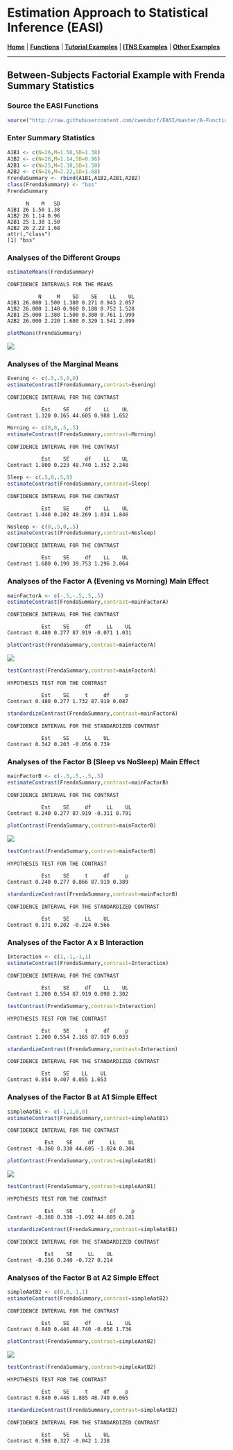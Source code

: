 # Estimation Approach to Statistical Inference  (EASI)

[**Home**](https://github.com/cwendorf/EASI/) | 
[**Functions**](https://github.com/cwendorf/EASI/tree/master/A-Functions) | 
[**Tutorial Examples**](https://github.com/cwendorf/EASI/tree/master/B-TutorialExamples) | 
[**ITNS Examples**](https://github.com/cwendorf/EASI/tree/master/C-ITNSExamples) | 
[**Other Examples**](https://github.com/cwendorf/EASI/tree/master/D-OtherExamples)

---

## Between-Subjects Factorial Example with Frenda Summary Statistics

### Source the EASI Functions

```r
source("http://raw.githubusercontent.com/cwendorf/EASI/master/A-Functions/ALL-EASI-FUNCTIONS.R")
```

### Enter Summary Statistics

```r
A1B1 <- c(N=26,M=1.50,SD=1.38)
A1B2 <- c(N=26,M=1.14,SD=0.96)
A2B1 <- c(N=25,M=1.38,SD=1.50)
A2B2 <- c(N=26,M=2.22,SD=1.68)
FrendaSummary <- rbind(A1B1,A1B2,A2B1,A2B2)
class(FrendaSummary) <- "bss"
FrendaSummary
```
```
      N    M   SD
A1B1 26 1.50 1.38
A1B2 26 1.14 0.96
A2B1 25 1.38 1.50
A2B2 26 2.22 1.68
attr(,"class")
[1] "bss"
```

### Analyses of the Different Groups

```r
estimateMeans(FrendaSummary)
```
```
CONFIDENCE INTERVALS FOR THE MEANS

          N     M    SD    SE    LL    UL
A1B1 26.000 1.500 1.380 0.271 0.943 2.057
A1B2 26.000 1.140 0.960 0.188 0.752 1.528
A2B1 25.000 1.380 1.500 0.300 0.761 1.999
A2B2 26.000 2.220 1.680 0.329 1.541 2.899
```
```r
plotMeans(FrendaSummary)
```
<kbd><img src="Frenda-Figure1.jpg"></kbd>

### Analyses of the Marginal Means

```r
Evening <- c(.5,.5,0,0)
estimateContrast(FrendaSummary,contrast=Evening)
```
```
CONFIDENCE INTERVAL FOR THE CONTRAST

           Est    SE     df    LL    UL
Contrast 1.320 0.165 44.605 0.988 1.652
```
```r
Morning <- c(0,0,.5,.5)
estimateContrast(FrendaSummary,contrast=Morning)
```
```
CONFIDENCE INTERVAL FOR THE CONTRAST

           Est    SE     df    LL    UL
Contrast 1.800 0.223 48.740 1.352 2.248
```
```r
Sleep <- c(.5,0,.5,0)
estimateContrast(FrendaSummary,contrast=Sleep)
```
```
CONFIDENCE INTERVAL FOR THE CONTRAST

           Est    SE     df    LL    UL
Contrast 1.440 0.202 48.269 1.034 1.846
```
```r
Nosleep <- c(0,.5,0,.5)
estimateContrast(FrendaSummary,contrast=Nosleep)
```
```
CONFIDENCE INTERVAL FOR THE CONTRAST

           Est    SE     df    LL    UL
Contrast 1.680 0.190 39.753 1.296 2.064
```

### Analyses of the Factor A (Evening vs Morning) Main Effect

```r
mainFactorA <- c(-.5,-.5,.5,.5)
estimateContrast(FrendaSummary,contrast=mainFactorA)
```
```
CONFIDENCE INTERVAL FOR THE CONTRAST

           Est    SE     df     LL    UL
Contrast 0.480 0.277 87.919 -0.071 1.031
```
```r
plotContrast(FrendaSummary,contrast=mainFactorA)
```
<kbd><img src="Frenda-Figure2.jpg"></kbd>
```r
testContrast(FrendaSummary,contrast=mainFactorA)
```
```
HYPOTHESIS TEST FOR THE CONTRAST

           Est    SE     t     df     p
Contrast 0.480 0.277 1.732 87.919 0.087
```
```r
standardizeContrast(FrendaSummary,contrast=mainFactorA)
```
```
CONFIDENCE INTERVAL FOR THE STANDARDIZED CONTRAST

           Est    SE     LL    UL
Contrast 0.342 0.203 -0.056 0.739
```

### Analyses of the Factor B (Sleep vs NoSleep) Main Effect

```r
mainFactorB <- c(-.5,.5,-.5,.5)
estimateContrast(FrendaSummary,contrast=mainFactorB)
```
```
CONFIDENCE INTERVAL FOR THE CONTRAST

           Est    SE     df     LL    UL
Contrast 0.240 0.277 87.919 -0.311 0.791
```
```r
plotContrast(FrendaSummary,contrast=mainFactorB)
```
<kbd><img src="Frenda-Figure3.jpg"></kbd>
```r
testContrast(FrendaSummary,contrast=mainFactorB)
```
```
HYPOTHESIS TEST FOR THE CONTRAST

           Est    SE     t     df     p
Contrast 0.240 0.277 0.866 87.919 0.389
```
```r
standardizeContrast(FrendaSummary,contrast=mainFactorB)
```
```
CONFIDENCE INTERVAL FOR THE STANDARDIZED CONTRAST

           Est    SE     LL    UL
Contrast 0.171 0.202 -0.224 0.566
```

### Analyses of the Factor A x B Interaction

```r
Interaction <- c(1,-1,-1,1)
estimateContrast(FrendaSummary,contrast=Interaction)
```
```
CONFIDENCE INTERVAL FOR THE CONTRAST

           Est    SE     df    LL    UL
Contrast 1.200 0.554 87.919 0.098 2.302
```
```r
testContrast(FrendaSummary,contrast=Interaction)
```
```
HYPOTHESIS TEST FOR THE CONTRAST

           Est    SE     t     df     p
Contrast 1.200 0.554 2.165 87.919 0.033
```
```r
standardizeContrast(FrendaSummary,contrast=Interaction)
```
```
CONFIDENCE INTERVAL FOR THE STANDARDIZED CONTRAST

           Est    SE    LL    UL
Contrast 0.854 0.407 0.055 1.653
```


### Analyses of the Factor B at A1 Simple Effect

```r
simpleAatB1 <- c(-1,1,0,0)
estimateContrast(FrendaSummary,contrast=simpleAatB1)
```
```
CONFIDENCE INTERVAL FOR THE CONTRAST

            Est    SE     df     LL    UL
Contrast -0.360 0.330 44.605 -1.024 0.304
```
```r
plotContrast(FrendaSummary,contrast=simpleAatB1)
```
<kbd><img src="Frenda-Figure4.jpg"></kbd>
```r
testContrast(FrendaSummary,contrast=simpleAatB1)
```
```
HYPOTHESIS TEST FOR THE CONTRAST

            Est    SE      t     df     p
Contrast -0.360 0.330 -1.092 44.605 0.281
```
```r
standardizeContrast(FrendaSummary,contrast=simpleAatB1)
```
```
CONFIDENCE INTERVAL FOR THE STANDARDIZED CONTRAST

            Est    SE     LL    UL
Contrast -0.256 0.240 -0.727 0.214
```

### Analyses of the Factor B at A2 Simple Effect

```r
simpleAatB2 <- c(0,0,-1,1)
estimateContrast(FrendaSummary,contrast=simpleAatB2)
```
```
CONFIDENCE INTERVAL FOR THE CONTRAST

           Est    SE     df     LL    UL
Contrast 0.840 0.446 48.740 -0.056 1.736
```
```r
plotContrast(FrendaSummary,contrast=simpleAatB2)
```
<kbd><img src="Frenda-Figure5.jpg"></kbd>
```r
testContrast(FrendaSummary,contrast=simpleAatB2)
```
```
HYPOTHESIS TEST FOR THE CONTRAST

           Est    SE     t     df     p
Contrast 0.840 0.446 1.885 48.740 0.065
```
```r
standardizeContrast(FrendaSummary,contrast=simpleAatB2)
```
```
CONFIDENCE INTERVAL FOR THE STANDARDIZED CONTRAST

           Est    SE     LL    UL
Contrast 0.598 0.327 -0.042 1.238
```
